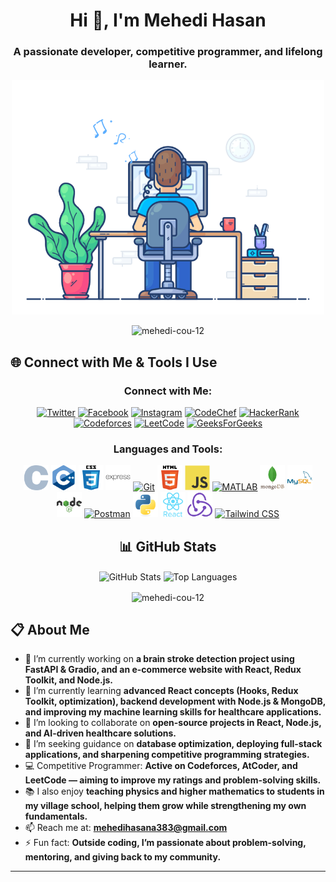 <h1 align="center">Hi 👋, I'm Mehedi Hasan</h1>
<h3 align="center">A passionate developer, competitive programmer, and lifelong learner.</h3>

<div align="center">
  <img src="https://raw.githubusercontent.com/jsuarezruiz/jsuarezruiz/master/images/coding.gif" alt="Coding GIF" width="500" />
</div>

<p align="center"> 
  <img src="https://komarev.com/ghpvc/?username=mehedi-cou-12&label=Profile%20views&color=0e75b6&style=flat" alt="mehedi-cou-12" />
</p>

<h2>🌐 Connect with Me & Tools I Use</h2>

<div align="center">
  <h3>Connect with Me:</h3>
  <p>
    <a href="https://twitter.com/mehedi_cou" target="_blank"><img src="https://raw.githubusercontent.com/rahuldkjain/github-profile-readme-generator/master/src/images/icons/Social/twitter.svg" alt="Twitter" height="40" width="40" /></a>
    <a href="https://fb.com/the.m.hasan.007" target="_blank"><img src="https://raw.githubusercontent.com/rahuldkjain/github-profile-readme-generator/master/src/images/icons/Social/facebook.svg" alt="Facebook" height="40" width="40" /></a>
    <a href="https://instagram.com/the.m.hasan.007" target="_blank"><img src="https://raw.githubusercontent.com/rahuldkjain/github-profile-readme-generator/master/src/images/icons/Social/instagram.svg" alt="Instagram" height="40" width="40" /></a>
    <a href="https://www.codechef.com/users/meehdi_cou_48" target="_blank"><img src="https://cdn.jsdelivr.net/npm/simple-icons@3.1.0/icons/codechef.svg" alt="CodeChef" height="40" width="40" /></a>
    <a href="https://www.hackerrank.com/meehdi_cou_48" target="_blank"><img src="https://raw.githubusercontent.com/rahuldkjain/github-profile-readme-generator/master/src/images/icons/Social/hackerrank.svg" alt="HackerRank" height="40" width="40" /></a>
    <a href="https://codeforces.com/profile/mehedi_cou_12" target="_blank"><img src="https://raw.githubusercontent.com/rahuldkjain/github-profile-readme-generator/master/src/images/icons/Social/codeforces.svg" alt="Codeforces" height="40" width="40" /></a>
    <a href="https://www.leetcode.com/mehedi_cou_12" target="_blank"><img src="https://raw.githubusercontent.com/rahuldkjain/github-profile-readme-generator/master/src/images/icons/Social/leet-code.svg" alt="LeetCode" height="40" width="40" /></a>
    <a href="https://auth.geeksforgeeks.org/user/mehedicou12" target="_blank"><img src="https://raw.githubusercontent.com/rahuldkjain/github-profile-readme-generator/master/src/images/icons/Social/geeks-for-geeks.svg" alt="GeeksForGeeks" height="40" width="40" /></a>
  </p>

  <h3>Languages and Tools:</h3>
  <p>
    <a href="https://www.cprogramming.com/" target="_blank"><img src="https://raw.githubusercontent.com/devicons/devicon/master/icons/c/c-original.svg" alt="C" width="40" height="40" /></a>
    <a href="https://www.w3schools.com/cpp/" target="_blank"><img src="https://raw.githubusercontent.com/devicons/devicon/master/icons/cplusplus/cplusplus-original.svg" alt="C++" width="40" height="40" /></a>
    <a href="https://www.w3schools.com/css/" target="_blank"><img src="https://raw.githubusercontent.com/devicons/devicon/master/icons/css3/css3-original-wordmark.svg" alt="CSS3" width="40" height="40" /></a>
    <a href="https://expressjs.com" target="_blank"><img src="https://raw.githubusercontent.com/devicons/devicon/master/icons/express/express-original-wordmark.svg" alt="Express.js" width="40" height="40" /></a>
    <a href="https://git-scm.com/" target="_blank"><img src="https://www.vectorlogo.zone/logos/git-scm/git-scm-icon.svg" alt="Git" width="40" height="40" /></a>
    <a href="https://www.w3.org/html/" target="_blank"><img src="https://raw.githubusercontent.com/devicons/devicon/master/icons/html5/html5-original-wordmark.svg" alt="HTML5" width="40" height="40" /></a>
    <a href="https://developer.mozilla.org/en-US/docs/Web/JavaScript" target="_blank"><img src="https://raw.githubusercontent.com/devicons/devicon/master/icons/javascript/javascript-original.svg" alt="JavaScript" width="40" height="40" /></a>
    <a href="https://www.mathworks.com/" target="_blank"><img src="https://upload.wikimedia.org/wikipedia/commons/2/21/Matlab_Logo.png" alt="MATLAB" width="40" height="40" /></a>
    <a href="https://www.mongodb.com/" target="_blank"><img src="https://raw.githubusercontent.com/devicons/devicon/master/icons/mongodb/mongodb-original-wordmark.svg" alt="MongoDB" width="40" height="40" /></a>
    <a href="https://www.mysql.com/" target="_blank"><img src="https://raw.githubusercontent.com/devicons/devicon/master/icons/mysql/mysql-original-wordmark.svg" alt="MySQL" width="40" height="40" /></a>
    <a href="https://nodejs.org" target="_blank"><img src="https://raw.githubusercontent.com/devicons/devicon/master/icons/nodejs/nodejs-original-wordmark.svg" alt="Node.js" width="40" height="40" /></a>
    <a href="https://postman.com" target="_blank"><img src="https://www.vectorlogo.zone/logos/getpostman/getpostman-icon.svg" alt="Postman" width="40" height="40" /></a>
    <a href="https://www.python.org" target="_blank"><img src="https://raw.githubusercontent.com/devicons/devicon/master/icons/python/python-original.svg" alt="Python" width="40" height="40" /></a>
    <a href="https://reactjs.org/" target="_blank"><img src="https://raw.githubusercontent.com/devicons/devicon/master/icons/react/react-original-wordmark.svg" alt="React" width="40" height="40" /></a>
    <a href="https://redux.js.org" target="_blank"><img src="https://raw.githubusercontent.com/devicons/devicon/master/icons/redux/redux-original.svg" alt="Redux" width="40" height="40" /></a>
    <a href="https://tailwindcss.com/" target="_blank"><img src="https://www.vectorlogo.zone/logos/tailwindcss/tailwindcss-icon.svg" alt="Tailwind CSS" width="40" height="40" /></a>
  </p>
</div>

<h2 align="center">📊 GitHub Stats</h2>

<div align="center">
    <img align="center" src="https://github-readme-stats.vercel.app/api?username=mehedi-cou-12&show_icons=true&locale=en" alt="GitHub Stats" />
    <img align="center" src="https://github-readme-stats.vercel.app/api/top-langs?username=mehedi-cou-12&show_icons=true&locale=en&layout=compact" alt="Top Languages" />
    <p><img align="center" src="https://github-readme-streak-stats.herokuapp.com/?user=mehedi-cou-12&" alt="mehedi-cou-12" /></p>
</div>

<h2>📋 About Me</h2>

- 🔭 I’m currently working on **a brain stroke detection project using FastAPI & Gradio, and an e-commerce website with React, Redux Toolkit, and Node.js.**  
- 🌱 I’m currently learning **advanced React concepts (Hooks, Redux Toolkit, optimization), backend development with Node.js & MongoDB, and improving my machine learning skills for healthcare applications.**  
- 👯 I’m looking to collaborate on **open-source projects in React, Node.js, and AI-driven healthcare solutions.**  
- 🤝 I’m seeking guidance on **database optimization, deploying full-stack applications, and sharpening competitive programming strategies.**  
- 💻 Competitive Programmer: **Active on Codeforces, AtCoder, and LeetCode — aiming to improve my ratings and problem-solving skills.**  
- 📚 I also enjoy **teaching physics and higher mathematics to students in my village school, helping them grow while strengthening my own fundamentals.**  
- 📫 Reach me at: **mehedihasana383@gmail.com**  
- ⚡ Fun fact: **Outside coding, I’m passionate about problem-solving, mentoring, and giving back to my community.**  

---
